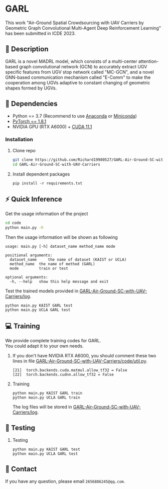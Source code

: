 # GARL
This work "Air-Ground Spatial Crowdsourcing with UAV Carriers by Geometric Graph Convolutional Multi-Agent Deep Reinforcement Learning" has been submitted in ICDE 2023.
## :page_facing_up: Description
GARL is a  novel MADRL model, which consists of a multi-center attention-based graph convolutional network (GCN) to accurately extract UGV specific features from UGV stop network called "MC-GCN", and a novel GNN-based communication mechanism called "E-Comm" to make the cooperation among UGVs adaptive to constant changing of geometric shapes formed by UGVs.
## :wrench: Dependencies
- Python == 3.7 (Recommend to use [Anaconda](https://www.anaconda.com/download/#linux) or [Miniconda](https://docs.conda.io/en/latest/miniconda.html))
- [PyTorch == 1.8.1](https://pytorch.org/)
- NVIDIA GPU (RTX A6000) + [CUDA 11.1](https://developer.nvidia.com/cuda-downloads)
### Installation
1. Clone repo
    ```bash
    git clone https://github.com/Richard19980527/GARL-Air-Ground-SC-with-UAV-Carriers.git
    cd GARL-Air-Ground-SC-with-UAV-Carriers
    ```
2. Install dependent packages
    ```
    pip install -r requirements.txt
    ```
## :zap: Quick Inference

Get the usage information of the project
```bash
cd code
python main.py -h
```
Then the usage information will be shown as following
```
usage: main.py [-h] dataset_name method_name mode

positional arguments:
  dataset_name     the name of dataset (KAIST or UCLA)
  method_name  the name of method (GARL)
  mode         train or test
 
optional arguments:
  -h, --help   show this help message and exit
```
Test the trained models provided in [GARL-Air-Ground-SC-with-UAV-Carriers/log](https://github.com/Richard19980527/GARL-Air-Ground-SC-with-UAV-Carriers/tree/main/log).
```
python main.py KAIST GARL test
python main.py UCLA GARL test
```
## :computer: Training

We provide complete training codes for GARL.<br>
You could adapt it to your own needs.

1. If you don't have NVIDIA RTX A6000, you should comment these two lines in file
[GARL-Air-Ground-SC-with-UAV-Carriers/code/util.py](https://github.com/Richard19980527/GARL-Air-Ground-SC-with-UAV-Carriers/tree/main/code/util.py).
	```
	[21]  torch.backends.cuda.matmul.allow_tf32 = False
	[22]  torch.backends.cudnn.allow_tf32 = False
	```
2. Training
	```
	python main.py KAIST GARL train
	python main.py UCLA GARL train
	```
	The log files will be stored in [GARL-Air-Ground-SC-with-UAV-Carriers/log](https://github.com/Richard19980527/GARL-Air-Ground-SC-with-UAV-Carriers/tree/main/log).
## :checkered_flag: Testing
1. Testing
	```
	python main.py KAIST GARL test
	python main.py UCLA GARL test
	```
## :e-mail: Contact

If you have any question, please email `2656886245@qq.com`.
